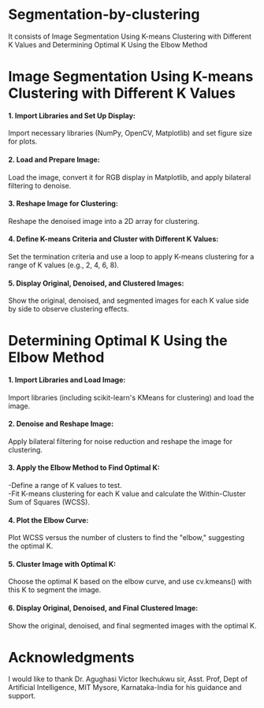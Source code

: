 # Segmentation-by-clustering
It consists of Image Segmentation Using K-means Clustering with Different K Values and Determining Optimal K Using the Elbow Method

<h1>Image Segmentation Using K-means Clustering with Different K Values</h1>
<h4>1. Import Libraries and Set Up Display:</h4> Import necessary libraries (NumPy, OpenCV, Matplotlib) and set figure size for plots.
<h4>2. Load and Prepare Image:</h4> Load the image, convert it for RGB display in Matplotlib, and apply bilateral filtering to denoise.
<h4>3. Reshape Image for Clustering:</h4> Reshape the denoised image into a 2D array for clustering.
<h4>4. Define K-means Criteria and Cluster with Different K Values:</h4> Set the termination criteria and use a loop to apply K-means clustering for a range of K values (e.g., 2, 4, 6, 8).
<h4>5. Display Original, Denoised, and Clustered Images:</h4> Show the original, denoised, and segmented images for each K value side by side to observe clustering effects.

<h1>Determining Optimal K Using the Elbow Method</h1>
<h4>1. Import Libraries and Load Image:</h4> Import libraries (including scikit-learn's KMeans for clustering) and load the image.
<h4>2. Denoise and Reshape Image:</h4> Apply bilateral filtering for noise reduction and reshape the image for clustering.
<h4>3. Apply the Elbow Method to Find Optimal K:</h4> 
        -Define a range of K values to test.<br>
        -Fit K-means clustering for each K value and calculate the Within-Cluster Sum of Squares (WCSS).
<h4>4. Plot the Elbow Curve:</h4> Plot WCSS versus the number of clusters to find the "elbow," suggesting the optimal K.
<h4>5. Cluster Image with Optimal K:</h4> Choose the optimal K based on the elbow curve, and use cv.kmeans() with this K to segment the image.
<h4>6. Display Original, Denoised, and Final Clustered Image:</h4> Show the original, denoised, and final segmented images with the optimal K.

<h1>Acknowledgments</h1>
I would like to thank Dr. Agughasi Victor Ikechukwu sir, Asst. Prof, Dept of Artificial Intelligence, MIT Mysore, Karnataka-India for his guidance and support.
